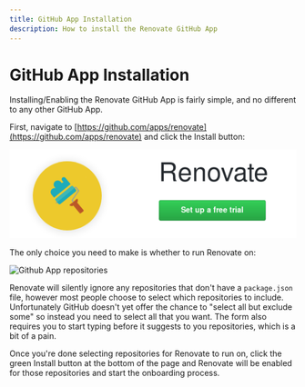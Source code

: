 ```yaml
---
title: GitHub App Installation
description: How to install the Renovate GitHub App
---
```


# GitHub App Installation

Installing/Enabling the Renovate GitHub App is fairly simple, and no different to any other GitHub App.

First, navigate to [https://github.com/apps/renovate](https://github.com/apps/renovate) and click the Install button:

![Github App Install button](assets/images/github-app-install.png)

The only choice you need to make is whether to run Renovate on:

![Github App repositories](assets/images/github-app-install-repositories.png)

Renovate will silently ignore any repositories that don't have a `package.json` file, however most people choose to select which repositories to include. Unfortunately GitHub doesn't yet offer the chance to "select all but exclude some" so instead you need to select all that you want. The form also requires you to start typing before it suggests to you repositories, which is a bit of a pain.

Once you're done selecting repositories for Renovate to run on, click the green Install button at the bottom of the page and Renovate will be enabled for those repositories and start the onboarding process.
